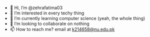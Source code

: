 - 👋 Hi, I’m @zehrafatima03
- 👀 I’m interested in every techy thing
- 🌱 I’m currently learning computer science (yeah, the whole thing)
- 💞️ I’m looking to collaborate on nothing
- 📫 How to reach me? email at k214658@nu.edu.pk

<!---
zehrafatima03/zehrafatima03 is a ✨ special ✨ repository because its `README.md` (this file) appears on your GitHub profile.
You can click the Preview link to take a look at your changes.
--->
